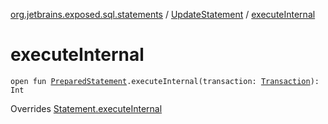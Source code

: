 [org.jetbrains.exposed.sql.statements](../index.md) / [UpdateStatement](index.md) / [executeInternal](.)

# executeInternal

`open fun `[`PreparedStatement`](http://docs.oracle.com/javase/6/docs/api/java/sql/PreparedStatement.html)`.executeInternal(transaction: `[`Transaction`](../../org.jetbrains.exposed.sql/-transaction/index.md)`): Int`

Overrides [Statement.executeInternal](../-statement/execute-internal.md)

